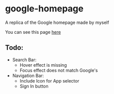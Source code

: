 # google-homepage
A replica of the Google homepage made by myself

You can see this page [here](https://alejandroge.github.io/google-homepage/)

## Todo:
- Search Bar:
  - Hover effect is missing
  - Focus effect does not match Google's
- Navigation Bar:
  - Include Icon for App selector
  - Sign In button
